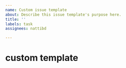 ```yaml
---
name: Custom issue template
about: Describe this issue template's purpose here.
title: ''
labels: task
assignees: nattibd

---
```


# custom template
